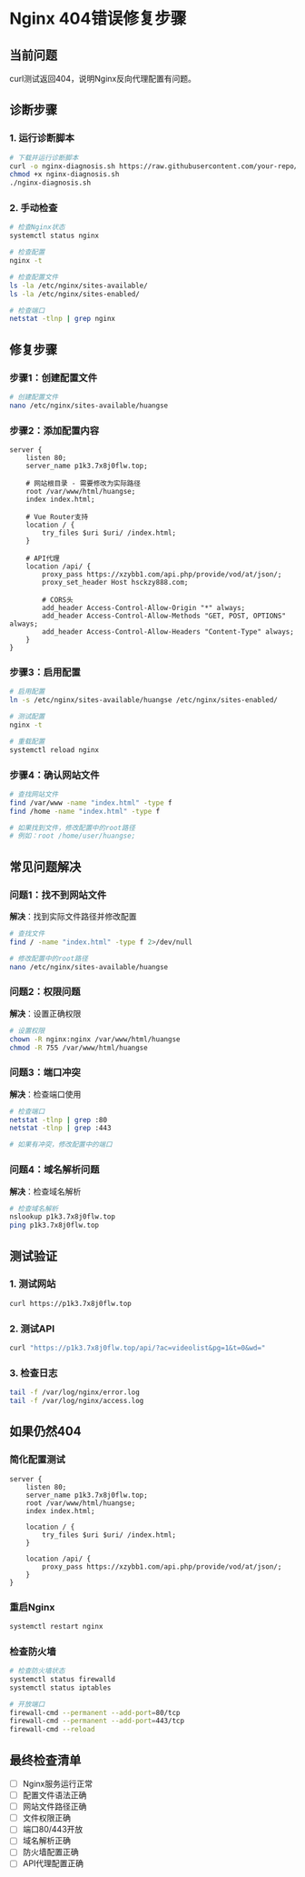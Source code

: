 # Nginx 404错误修复步骤

## 当前问题
curl测试返回404，说明Nginx反向代理配置有问题。

## 诊断步骤

### 1. 运行诊断脚本
```bash
# 下载并运行诊断脚本
curl -o nginx-diagnosis.sh https://raw.githubusercontent.com/your-repo/nginx-diagnosis.sh
chmod +x nginx-diagnosis.sh
./nginx-diagnosis.sh
```

### 2. 手动检查
```bash
# 检查Nginx状态
systemctl status nginx

# 检查配置
nginx -t

# 检查配置文件
ls -la /etc/nginx/sites-available/
ls -la /etc/nginx/sites-enabled/

# 检查端口
netstat -tlnp | grep nginx
```

## 修复步骤

### 步骤1：创建配置文件
```bash
# 创建配置文件
nano /etc/nginx/sites-available/huangse
```

### 步骤2：添加配置内容
```nginx
server {
    listen 80;
    server_name p1k3.7x8j0flw.top;
    
    # 网站根目录 - 需要修改为实际路径
    root /var/www/html/huangse;
    index index.html;
    
    # Vue Router支持
    location / {
        try_files $uri $uri/ /index.html;
    }
    
    # API代理
    location /api/ {
        proxy_pass https://xzybb1.com/api.php/provide/vod/at/json/;
        proxy_set_header Host hsckzy888.com;
        
        # CORS头
        add_header Access-Control-Allow-Origin "*" always;
        add_header Access-Control-Allow-Methods "GET, POST, OPTIONS" always;
        add_header Access-Control-Allow-Headers "Content-Type" always;
    }
}
```

### 步骤3：启用配置
```bash
# 启用配置
ln -s /etc/nginx/sites-available/huangse /etc/nginx/sites-enabled/

# 测试配置
nginx -t

# 重载配置
systemctl reload nginx
```

### 步骤4：确认网站文件
```bash
# 查找网站文件
find /var/www -name "index.html" -type f
find /home -name "index.html" -type f

# 如果找到文件，修改配置中的root路径
# 例如：root /home/user/huangse;
```

## 常见问题解决

### 问题1：找不到网站文件
**解决**：找到实际文件路径并修改配置
```bash
# 查找文件
find / -name "index.html" -type f 2>/dev/null

# 修改配置中的root路径
nano /etc/nginx/sites-available/huangse
```

### 问题2：权限问题
**解决**：设置正确权限
```bash
# 设置权限
chown -R nginx:nginx /var/www/html/huangse
chmod -R 755 /var/www/html/huangse
```

### 问题3：端口冲突
**解决**：检查端口使用
```bash
# 检查端口
netstat -tlnp | grep :80
netstat -tlnp | grep :443

# 如果有冲突，修改配置中的端口
```

### 问题4：域名解析问题
**解决**：检查域名解析
```bash
# 检查域名解析
nslookup p1k3.7x8j0flw.top
ping p1k3.7x8j0flw.top
```

## 测试验证

### 1. 测试网站
```bash
curl https://p1k3.7x8j0flw.top
```

### 2. 测试API
```bash
curl "https://p1k3.7x8j0flw.top/api/?ac=videolist&pg=1&t=0&wd="
```

### 3. 检查日志
```bash
tail -f /var/log/nginx/error.log
tail -f /var/log/nginx/access.log
```

## 如果仍然404

### 简化配置测试
```nginx
server {
    listen 80;
    server_name p1k3.7x8j0flw.top;
    root /var/www/html/huangse;
    index index.html;
    
    location / {
        try_files $uri $uri/ /index.html;
    }
    
    location /api/ {
        proxy_pass https://xzybb1.com/api.php/provide/vod/at/json/;
    }
}
```

### 重启Nginx
```bash
systemctl restart nginx
```

### 检查防火墙
```bash
# 检查防火墙状态
systemctl status firewalld
systemctl status iptables

# 开放端口
firewall-cmd --permanent --add-port=80/tcp
firewall-cmd --permanent --add-port=443/tcp
firewall-cmd --reload
```

## 最终检查清单

- [ ] Nginx服务运行正常
- [ ] 配置文件语法正确
- [ ] 网站文件路径正确
- [ ] 文件权限正确
- [ ] 端口80/443开放
- [ ] 域名解析正确
- [ ] 防火墙配置正确
- [ ] API代理配置正确
